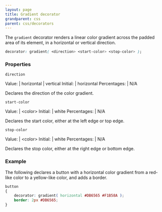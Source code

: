 ```yaml
---
layout: page
title: Gradient decorator
grandparent: css
parent: css/decorators
---
```


The `gradient` decorator renders a linear color gradient across the padded area of its element, in a horizontal or vertical direction.

```css
decorator: gradient( <direction> <start-color> <stop-color> );
```

### Properties


`direction`

Value: | horizontal \| vertical
Initial: | horizontal
Percentages: | N/A

Declares the direction of the color gradient.

`start-color`

Value: | \<color\>
Initial: | white
Percentages: | N/A

Declares the start color, either at the left edge or top edge.

`stop-color`

Value: | \<color\>
Initial: | white
Percentages: | N/A

Declares the stop color, either at the right edge or bottom edge.

### Example

The following declares a button with a horizontal color gradient from a red-like color to a yellow-like color, and adds a border.

```css
button
{
	decorator: gradient( horizontal #DB6565 #F1B58A );
	border: 2px #DB6565;
}
```

